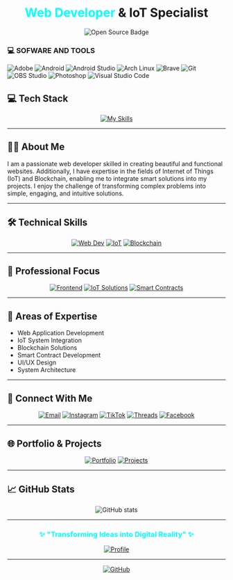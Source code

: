 <h1 align="center"><span style="color: aqua">Web Developer</span> & IoT Specialist</h1>

<p align="center">
  <img src="https://img.shields.io/badge/Open%20Source-Enthusiast-aqua?style=for-the-badge&logoColor=black" alt="Open Source Badge"/>
</p>

### 💻 SOFWARE AND TOOLS

<p>
    <img alt="Adobe" src="https://img.shields.io/badge/Adobe-FF0000.svg?logo=adobe&logoColor=white">
    <img alt="Android" src="https://img.shields.io/badge/Android-3DDC84?logo=android&logoColor=white">
    <img alt="Android Studio" src="https://img.shields.io/badge/Android%20Studio-008678.svg?logo=android-studio&logoColor=white">
    <img alt="Arch Linux" src="https://img.shields.io/badge/Arch%20Linux-1793D1.svg?logo=arch-linux&logoColor=white">
    <img alt="Brave" src="https://img.shields.io/badge/-Brave-FB542B?logo=brave&logoColor=white">
    <img alt="Git" src="https://img.shields.io/badge/Git-F05033.svg?logo=git&logoColor=white">
    <img alt="OBS Studio" src="https://img.shields.io/badge/-OBS-302E31?logo=obs-studio&logoColor=white">
    <img alt="Photoshop" src="https://img.shields.io/badge/Photoshop-31A8FF.svg?logo=adobe%20photoshop&logoColor=white">
    <img alt="Visual Studio Code" src="https://img.shields.io/badge/Visual%20Studio%20Code-0078d7.svg?logo=visual-studio-code&logoColor=white">
</p>

## 💻 Tech Stack

<div align="center">

[![My Skills](https://skillicons.dev/icons?i=js,html,css,react,nodejs,python,java,docker,kubernetes,aws)](https://skillicons.dev)

</div>

---
## 👨‍💻 About Me
I am a passionate web developer skilled in creating beautiful and functional websites. Additionally, I have expertise in the fields of Internet of Things (IoT) and Blockchain, enabling me to integrate smart solutions into my projects. I enjoy the challenge of transforming complex problems into simple, engaging, and intuitive solutions.

---
## 🛠️ Technical Skills
<div align="center">

[![Web Dev](https://img.shields.io/badge/WEB-DEVELOPMENT-aqua?style=for-the-badge&logoColor=black)](#-)
[![IoT](https://img.shields.io/badge/INTERNET-OF%20THINGS-black?style=for-the-badge&logoColor=aqua)](#-)
[![Blockchain](https://img.shields.io/badge/BLOCKCHAIN-DEVELOPMENT-aqua?style=for-the-badge&logoColor=black)](#-)

</div>

---
## 💼 Professional Focus
<div align="center">

[![Frontend](https://img.shields.io/badge/Frontend-Development-aqua?style=flat-square&logoColor=black)](#-)
[![IoT Solutions](https://img.shields.io/badge/IoT-Solutions-black?style=flat-square&logoColor=aqua)](#-)
[![Smart Contracts](https://img.shields.io/badge/Smart-Contracts-aqua?style=flat-square&logoColor=black)](#-)

</div>

---
## 🌟 Areas of Expertise
- Web Application Development
- IoT System Integration
- Blockchain Solutions
- Smart Contract Development
- UI/UX Design
- System Architecture

---
## 📱 Connect With Me
<div align="center">
  
[![Email](https://img.shields.io/badge/Email-aqua?style=for-the-badge&logo=gmail&logoColor=black)](mailto:viksry@proton.me)
[![Instagram](https://img.shields.io/badge/Instagram-aqua?style=for-the-badge&logo=instagram&logoColor=black)](https://www.instagram.com/meviksry)
[![TikTok](https://img.shields.io/badge/TikTok-black?style=for-the-badge&logo=tiktok&logoColor=aqua)](https://www.tiktok.com/@viksry)
[![Threads](https://img.shields.io/badge/Threads-aqua?style=for-the-badge&logo=threads&logoColor=black)](https://www.threads.net/@meviksry)
[![Facebook](https://img.shields.io/badge/Facebook-black?style=for-the-badge&logo=facebook&logoColor=aqua)](https://www.facebook.com/share/19aKzAtBeZ/)

</div>

---
## 🌐 Portfolio & Projects
<div align="center">

[![Portfolio](https://img.shields.io/badge/PORTFOLIO-WEBSITE-aqua?style=for-the-badge&logoColor=black)](https://viksry.my.id)
[![Projects](https://img.shields.io/badge/GITHUB-PROJECTS-black?style=for-the-badge&logoColor=aqua)](https://viksry.my.id?tab=repositories)

</div>

---
## 📈 GitHub Stats
<div align="center">

![GitHub stats](https://github-readme-stats.vercel.app/api?username=Vixsry&show_icons=true&theme=dark&title_color=00ffff&icon_color=00ffff&text_color=ffffff)

</div>

---
<div align="center">
  
<h3><span style="color: aqua">✨ "Transforming Ideas into Digital Reality" ✨</span></h3>

[![Profile](https://img.shields.io/badge/Professional-Portfolio-aqua?style=for-the-badge&logoColor=black)](#-)

</div>

---
<div align="center">

[![GitHub](https://img.shields.io/github/followers/Vixsry?label=Follow&style=social)](https://github.com/Vixsry)

</div>

<!---
Vixsry/Vixsry is a ✨ special ✨ repository because its `README.md` appears on your GitHub profile.
You can click the Preview link to take a look at your changes.
--->